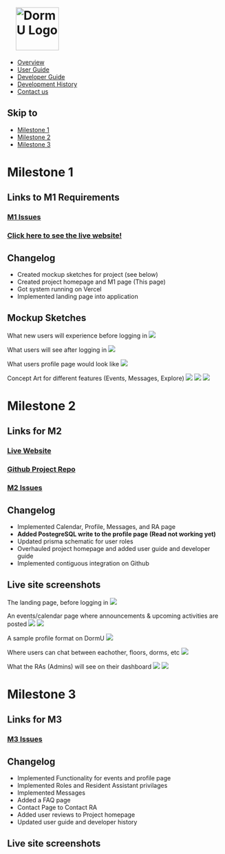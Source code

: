 # <img src="img/dormu-logo.png" alt="DormU Logo" style= "width:100px; padding-left:20"/>

* [Overview](/index)
* [User Guide](/user-guide.md)
* [Developer Guide](/developer-guide.md)
* [Development History](/dev-history.md) 
* [Contact us](/contact-us.md) <br>

## Skip to
- [Milestone 1](#milestone-1)
- [Milestone 2](#milestone-2)
- [Milestone 3](#milestone-3)

# Milestone 1
## Links to M1 Requirements
### [M1 Issues](https://github.com/orgs/dorm-u/projects/1/views/1)

### [Click here to see the live website!](https://dorm-u-app.vercel.app/)

## Changelog
* Created mockup sketches for project (see below)
* Created project homepage and M1 page (This page)
* Got system running on Vercel
* Implemented landing page into application

## Mockup Sketches
What new users will experience before logging in
<img src="img/DormU-LandingNewUser.png">

What users will see after logging in
<img src="img/DormU-LandingReturningUser.png">

What users profile page would look like
<img src="img/DormU-Profile.png">

Concept Art for different features (Events, Messages, Explore)
<img src="img/DormU-EventsCalendar.png">
<img src="img/DormU-Messages.png">
<img src="img/DormU-Explore.png">

# Milestone 2

## Links for M2

### [Live Website]()
### [Github Project Repo](https://github.com/dorm-u/dorm-u-app/tree/profile-page)
### [M2 Issues](https://github.com/orgs/dorm-u/projects/4/views/2)


## Changelog
* Implemented Calendar, Profile, Messages, and RA page 
* **Added PostegreSQL write to the profile page (Read not working yet)**
* Updated prisma schematic for user roles
* Overhauled project homepage and added user guide and developer guide
* Implemented contiguous integration on Github

## Live site screenshots
The landing page, before logging in
<img src="img/DormU-M2-Landing.png">

An events/calendar page where announcements & upcoming activities are posted
<img src="img/DormU-M2-Events.png">
<img src="img/DormU-M2-Events2.png">

A sample profile format on DormU
<img src="img/DormU-M2-Profile.png">

Where users can chat between eachother, floors, dorms, etc
<img src="img/DormU-M2-Messages.png">

What the RAs (Admins) will see on their dashboard
<img src="img/DormU-M2-RA-Admin.png">
<img src="img/DormU-M2-RA-Admin2.png">

# Milestone 3
## Links for M3
### [M3 Issues]()

## Changelog
* Implemented Functionality for events and profile page
* Implemented Roles and Resident Assistant privilages
* Implemented Messages
* Added a FAQ page
* Contact Page to Contact RA
* Added user reviews to Project homepage
* Updated user guide and developer history

## Live site screenshots

